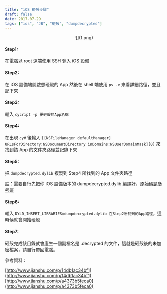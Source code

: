```yaml
---
title: "iOS 砸殼步驟"
draft: false
date: 2017-07-29
tags: ["ios", "JB", "砸殼", "dumpdecrypted"]
---
```


<center>
![](1.png)
</center>

<!--more-->

#### Step1:
在電腦以 root 遠端使用 SSH 登入 iOS 設備 

#### Step2:
在 iOS 設備端開啟想砸殼的 App 然後在 shell 端使用 `ps -e` 來看詳細路徑，並且記下來

#### Step3:
輸入 `cycript -p 要砸殼的App名稱` 

#### Step4:
在出現 `cy#` 後輸入 `[[NSFileManager defaultManager] URLsForDirectory:NSDocumentDirectory inDomains:NSUserDomainMask][0]` 來找到該 App 的文件夾路徑並記錄下來

#### Step5:
把 `dumpdecrypted.dylib` 複製到 Step4 所找到的 App 文件夾路徑

註：需要自行先把你 iOS 設備版本的 dumpdecrypted.dylib 編譯好，原始碼[請參考這](https://github.com/stefanesser/dumpdecrypted/)


#### Step6:
輸入 `DYLD_INSERT_LIBRARIES=dumpdecrypted.dylib 在Step2所找到的App路徑`，這時候就會開始砸殼

#### Step7:
砸殼完成該目錄就會產生一個副檔名是 .decrypted 的文件，這就是砸殼後的未加密檔案，請自行帶回電腦。


參考資料：

[http://www.jianshu.com/p/14db1ac34bf1](http://www.jianshu.com/p/14db1ac34bf1)
[http://www.jianshu.com/p/a4373b5feca0](http://www.jianshu.com/p/a4373b5feca0)








